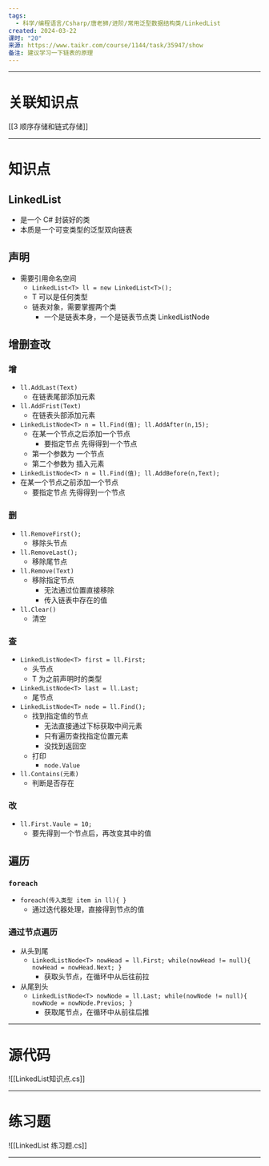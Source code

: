 ```yaml
---
tags:
  - 科学/编程语言/Csharp/唐老狮/进阶/常用泛型数据结构类/LinkedList
created: 2024-03-22
课时: "20"
来源: https://www.taikr.com/course/1144/task/35947/show
备注: 建议学习一下链表的原理
---
```



---
# 关联知识点

[[3 顺序存储和链式存储]]

---
# 知识点

## LinkedList

- 是一个 C# 封装好的类
- 本质是一个可变类型的泛型双向链表
## 声明

- 需要引用命名空间
	- `LinkedList<T> ll = new LinkedList<T>();`
	- T 可以是任何类型
	- 链表对象，需要掌握两个类
		- 一个是链表本身，一个是链表节点类 LinkedListNode
## 增删查改

### 增

- `ll.AddLast(Text)`
	- 在链表尾部添加元素
- `ll.AddFrist(Text)`
	- 在链表头部添加元素
- `LinkedListNode<T> n = ll.Find(值); ll.AddAfter(n,15);`
	- 在某一个节点之后添加一个节点
		- 要指定节点 先得得到一个节点
	- 第一个参数为 一个节点
	- 第二个参数为 插入元素
- `LinkedListNode<T> n = ll.Find(值); ll.AddBefore(n,Text);`
- 在某一个节点之前添加一个节点
	- 要指定节点 先得得到一个节点
### 删

- `ll.RemoveFirst();`
	- 移除头节点
- `ll.RemoveLast();`
	- 移除尾节点
- `ll.Remove(Text)`
	- 移除指定节点
		- 无法通过位置直接移除
		- 传入链表中存在的值
- `ll.Clear()`
	- 清空
### 查

- `LinkedListNode<T> first = ll.First;`
	- 头节点
	- T 为之前声明时的类型
- `LinkedListNode<T> last = ll.Last;`
	- 尾节点
- `LinkedListNode<T> node = ll.Find();`
	- 找到指定值的节点
		- 无法直接通过下标获取中间元素
		- 只有遍历查找指定位置元素
		- 没找到返回空
	- 打印
		- `node.Value`
- `ll.Contains(元素)`
	- 判断是否存在
### 改

- `ll.First.Vaule = 10;`
	- 要先得到一个节点后，再改变其中的值
## 遍历

### `foreach`

- `foreach(传入类型 item in ll){ }`
	- 通过迭代器处理，直接得到节点的值
### 通过节点遍历

- 从头到尾
	- `LinkedListNode<T> nowHead = ll.First; while(nowHead != null){ nowHead = nowHead.Next; }`
		- 获取头节点，在循环中从后往前拉
- 从尾到头
	- `LinkedListNode<T> nowNode = ll.Last; while(nowNode != null){ nowNode = nowNode.Previos; }`
		- 获取尾节点，在循环中从前往后推

---
# 源代码

![[LinkedList知识点.cs]]

---
# 练习题

![[LinkedList 练习题.cs]]

---


